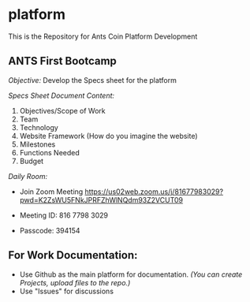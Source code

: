 # platform
This is the Repository for Ants Coin Platform Development

## ANTS First Bootcamp
*Objective:*
Develop the Specs sheet for the platform

*Specs Sheet Document Content:*
1. Objectives/Scope of Work
2. Team
3. Technology
4. Website Framework (How do you imagine the website)
5. Milestones
6. Functions Needed
7. Budget

*Daily Room:*

- Join Zoom Meeting
https://us02web.zoom.us/j/81677983029?pwd=K2ZsWU5FNkJPRFZhWlNQdm93Z2VCUT09

- Meeting ID: 816 7798 3029
- Passcode: 394154

## For Work Documentation:
- Use Github as the main platform for documentation. *(You can create Projects, upload files to the repo.)*
- Use "Issues" for discussions
